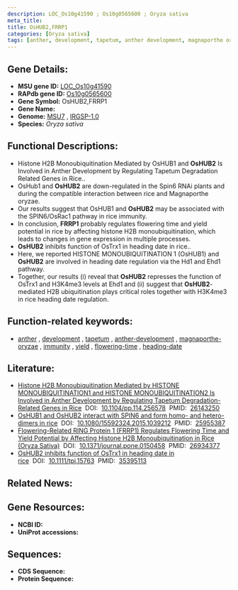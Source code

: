 ```yaml
---
description: LOC_Os10g41590 ; Os10g0565600 ; Oryza sativa
meta_title:
title: OsHUB2,FRRP1
categories: [Oryza sativa]
tags: [anther, development, tapetum, anther development, magnaporthe oryzae, immunity, yield, flowering time, heading date]
---
```


## Gene Details:
- **MSU gene ID:** [LOC_Os10g41590](http://rice.uga.edu/cgi-bin/ORF_infopage.cgi?orf=LOC_Os10g41590)  
- **RAPdb gene ID:** [Os10g0565600](https://rapdb.dna.affrc.go.jp/locus/?name=Os10g0565600)  
- **Gene Symbol:** OsHUB2,FRRP1
- **Gene Name:**
- **Genome:**  [MSU7](http://rice.uga.edu/)&nbsp;,&nbsp;[IRGSP-1.0](https://rapdb.dna.affrc.go.jp/download/irgsp1.html)
- **Species:** *Oryza sativa*

## Functional Descriptions:
   - Histone H2B Monoubiquitination Mediated by OsHUB1 and **OsHUB2** Is Involved in Anther Development by Regulating Tapetum Degradation Related Genes in Rice..
   - OsHub1 and **OsHUB2** are down-regulated in the Spin6 RNAi plants and during the compatible interaction between rice and Magnaporthe oryzae.
   - Our results suggest that OsHUB1 and **OsHUB2** may be associated with the SPIN6/OsRac1 pathway in rice immunity.
   - In conclusion, **FRRP1** probably regulates flowering time and yield potential in rice by affecting histone H2B monoubiquitination, which leads to changes in gene expression in multiple processes.
   - **OsHUB2** inhibits function of OsTrx1 in heading date in rice..
   - Here, we reported HISTONE MONOUBIQUITINATION 1 (OsHUB1) and **OsHUB2** are involved in heading date regulation via the Hd1 and Ehd1 pathway.
   - Together, our results (i) reveal that **OsHUB2** represses the function of OsTrx1 and H3K4me3 levels at Ehd1 and (ii) suggest that **OsHUB2**-mediated H2B ubiquitination plays critical roles together with H3K4me3 in rice heading date regulation.

## Function-related keywords:
   - [anther](/tags/anther/)&nbsp;,&nbsp;[development](/tags/development/)&nbsp;,&nbsp;[tapetum](/tags/tapetum/)&nbsp;,&nbsp;[anther-development](/tags/anther-development/)&nbsp;,&nbsp;[magnaporthe-oryzae](/tags/magnaporthe-oryzae/)&nbsp;,&nbsp;[immunity](/tags/immunity/)&nbsp;,&nbsp;[yield](/tags/yield/)&nbsp;,&nbsp;[flowering-time](/tags/flowering-time/)&nbsp;,&nbsp;[heading-date](/tags/heading-date/)

## Literature:
   - [Histone H2B Monoubiquitination Mediated by HISTONE MONOUBIQUITINATION1 and HISTONE MONOUBIQUITINATION2 Is Involved in Anther Development by Regulating Tapetum Degradation-Related Genes in Rice](https://www.doi.org/10.1104/pp.114.256578)&nbsp;&nbsp;DOI:&nbsp;&nbsp;[10.1104/pp.114.256578](https://www.doi.org/10.1104/pp.114.256578)&nbsp;&nbsp;PMID:&nbsp;&nbsp;[26143250](https://pubmed.ncbi.nlm.nih.gov/26143250/)
   - [OsHUB1 and OsHUB2 interact with SPIN6 and form homo- and hetero-dimers in rice](https://www.doi.org/10.1080/15592324.2015.1039212)&nbsp;&nbsp;DOI:&nbsp;&nbsp;[10.1080/15592324.2015.1039212](https://www.doi.org/10.1080/15592324.2015.1039212)&nbsp;&nbsp;PMID:&nbsp;&nbsp;[25955387](https://pubmed.ncbi.nlm.nih.gov/25955387/)
   - [Flowering-Related RING Protein 1 (FRRP1) Regulates Flowering Time and Yield Potential by Affecting Histone H2B Monoubiquitination in Rice (Oryza Sativa)](https://www.doi.org/10.1371/journal.pone.0150458)&nbsp;&nbsp;DOI:&nbsp;&nbsp;[10.1371/journal.pone.0150458](https://www.doi.org/10.1371/journal.pone.0150458)&nbsp;&nbsp;PMID:&nbsp;&nbsp;[26934377](https://pubmed.ncbi.nlm.nih.gov/26934377/)
   - [OsHUB2 inhibits function of OsTrx1 in heading date in rice](https://www.doi.org/10.1111/tpj.15763)&nbsp;&nbsp;DOI:&nbsp;&nbsp;[10.1111/tpj.15763](https://www.doi.org/10.1111/tpj.15763)&nbsp;&nbsp;PMID:&nbsp;&nbsp;[35395113](https://pubmed.ncbi.nlm.nih.gov/35395113/)

## Related News:

## Gene Resources:
- **NCBI ID:**  []()
- **UniProt accessions:** [](https://www.uniprot.org/uniprotkb//entry)

## Sequences:
- **CDS Sequence:**
- **Protein Sequence:**
